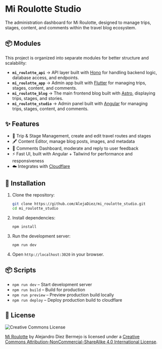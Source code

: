 # Mi Roulotte Studio

The administration dashboard for Mi Roulotte, designed to manage trips, stages, content, and comments within the travel blog ecosystem.

## 📦 Modules

This project is organized into separate modules for better structure and scalability:

- **`mi_roulotte_api`** → API layer built with [Hono](https://hono.dev/) for handling backend logic, database access, and endpoints.
- **`mi_roulotte_app`** → Admin app built with [Flutter](https://flutter.dev/) for managing trips, stages, content, and comments.
- **`mi_roulotte_blog`** → The main frontend blog built with [Astro](https://astro.build/), displaying trips, stages, and stories.
- **`mi_roulotte_studio`** → Admin panel built with [Angular](https://angular.dev/) for managing trips, stages, content, and comments.

## ✨ Features

- 🧭 Trip & Stage Management, create and edit travel routes and stages
- 🖋️ Content Editor, manage blog posts, images, and metadata
- 💬 Comments Dashboard, moderate and reply to user feedback
- ⚡ Fast UI, built with Angular + Tailwind for performance and responsiveness
- ☁️ Integrates with [Cloudflare](https://cloudflare.com/)

## 🚀 Installation

1. Clone the repository:

    ```bash
    git clone https://github.com/AlejaDiez/mi_roulotte_studio.git
    cd mi_roulotte_studio
    ```

2. Install dependencies:

    ```bash
    npm install
    ```

3. Run the development server:

    ```bash
    npm run dev
    ```

4. Open `http://localhost:3020` in your browser.

## 📦 Scripts

- `npm run dev` – Start development server
- `npm run build` – Build for production
- `npm run preview` – Preview production build locally
- `npm run deploy` – Deploy production build to cloudflare

## 📜 License

![Creative Commons License](https://i.creativecommons.org/l/by-nc-sa/4.0/88x31.png)

[Mi Roulotte](https://miroulotte.es) by Alejandro Diez Bermejo is licensed under a [Creative Commons Attribution-NonCommercial-ShareAlike 4.0 International License](http://creativecommons.org/licenses/by-nc-sa/4.0/).
